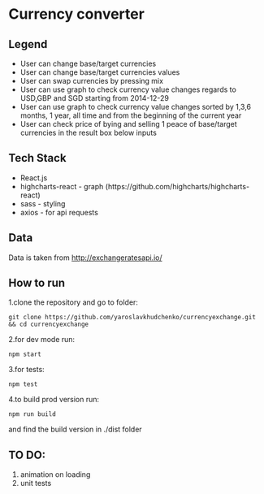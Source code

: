 # Currency converter 

## Legend

<ul>
    <li>User can change base/target currencies</li>
    <li>User can change base/target currencies values</li>
    <li>User can swap currencies by pressing mix</li>
    <li>User can use graph to check currency value changes regards to USD,GBP and SGD starting from 2014-12-29</li>
    <li>User can use graph to check currency value changes sorted by 1,3,6 months, 1 year, all time and from the beginning of the current year</li>
    <li>User can check price of bying and selling 1 peace of base/target currencies in the result box below inputs</li>
</ul>

## Tech Stack

<ul>
    <li>React.js</li>
    <li>highcharts-react - graph (https://github.com/highcharts/highcharts-react) </li>
    <li>sass - styling</li>
    <li>axios - for api requests</li>
</ul>

## Data

Data is taken from http://exchangeratesapi.io/

## How to run

1.clone the repository and go to folder: 
```
git clone https://github.com/yaroslavkhudchenko/currencyexchange.git && cd currencyexchange
```
2.for dev mode run:
```
npm start
```
3.for tests:
```
npm test
```
4.to build prod version run:
```
npm run build
```
and find the build version in ./dist folder


## TO DO:

1. animation on loading
2. unit tests